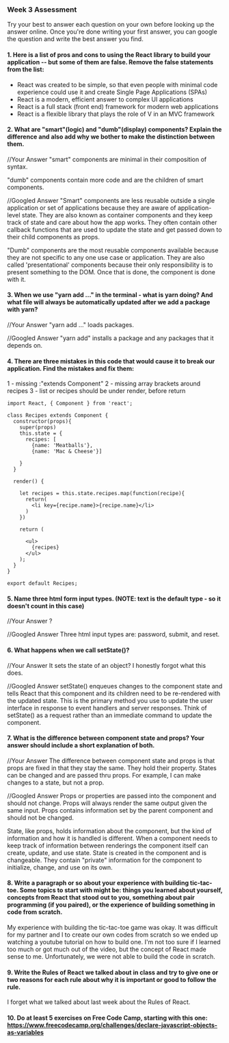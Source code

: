 ### Week 3 Assessment

Try your best to answer each question on your own before looking up the answer online. Once you're done writing your first answer, you can google the question and write the best answer you find.

#### 1. Here is a list of pros and cons to using the React library to build your application -- but some of them are false. Remove the false statements from the list:

- React was created to be simple, so that even people with minimal code experience could use it and create Single Page Applications (SPAs)
- React is a modern, efficient answer to complex UI applications
- React is a full stack (front end) framework for modern web applications
- React is a flexible library that plays the role of V in an MVC framework


 #### 2. What are "smart"(logic) and "dumb"(display) components? Explain the difference and also add why we bother to make the distinction between them.

//Your Answer
"smart" components are minimal in their composition of syntax.

"dumb" components contain more code and are the children of smart components.

//Googled Answer
"Smart" components are less reusable outside a single application or set of applications because they are aware of application-level state. They are also known as container components and they keep track of state and care about how the app works. They often contain other callback functions that are used to update the state and get passed down to their child components as props.

"Dumb" components are the most reusable components available because they are not specific to any one use case or application. They are also called 'presentational' components because their only responsibility is to present something to the DOM. Once that is done, the component is done with it.


#### 3. When we use "yarn add ..." in the terminal - what is yarn doing? And what file will always be automatically updated after we add a package with yarn?


//Your Answer
"yarn add ..." loads packages.

//Googled Answer
"yarn add" installs a package and any packages that it depends on.

#### 4. There are three mistakes in this code that would cause it to break our application. Find the mistakes and fix them:

1 - missing :"extends Component"
2 - missing array brackets around recipes
3 - list or recipes should be under render, before return

    import React, { Component } from 'react';

    class Recipes extends Component {
      constructor(props){
        super(props)
        this.state = {
          recipes: [
            {name: 'Meatballs'},
            {name: 'Mac & Cheese'}]

        }
      }

      render() {

        let recipes = this.state.recipes.map(function(recipe){
          return(
            <li key={recipe.name}>{recipe.name}</li>
          )
        })

        return (

          <ul>
            {recipes}
          </ul>
        );
      }
    }

    export default Recipes;

#### 5. Name three html form input types. (NOTE: text is the default type - so it doesn't count in this case)

//Your Answer
<javascript>?

//Googled Answer
Three html input types are: password, submit, and reset.

#### 6. What happens when we call setState()?

//Your Answer
It sets the state of an object? I honestly forgot what this does.

//Googled Answer
setState() enqueues changes to the component state and tells React that this component and its children need to be re-rendered with the updated state. This is the primary method you use to update the user interface in response to event handlers and server responses. Think of setState() as a request rather than an immediate command to update the component.


#### 7. What is the difference between component state and props? Your answer should include a short explanation of both.

//Your Answer
The difference between component state and props is that props are fixed in that they stay the same. They hold their property. States can be changed and are passed thru props. For example, I can make changes to a state, but not a prop.

//Googled Answer
Props or properties are passed into the component and should not change. Props will always render the same output given the same input. Props contains information set by the parent component and should not be changed.

State, like props, holds information about the component, but the kind of information and how it is handled is different. When a component needs to keep track of information between renderings the component itself can create, update, and use state. State is created in the component and is changeable. They contain "private" information for the component to initialize, change, and use on its own.


#### 8. Write a paragraph or so about your experience with building tic-tac-toe. Some topics to start with might be: things you learned about yourself, concepts from React that stood out to you, something about pair programming (if you paired), or the experience of building something in code from scratch.

My experience with building the tic-tac-toe game was okay. It was difficult for my partner and I to create our own codes from scratch so we ended up watching a youtube tutorial on how to build one. I'm not too sure if I learned too much or got much out of the video, but the concept of React made sense to me. Unfortunately, we were not able to build the code in scratch.

#### 9. Write the Rules of React we talked about in class and try to give one or two reasons for each rule about why it is important or good to follow the rule.
I forget what we talked about last week about the Rules of React.

#### 10. Do at least 5 exercises on Free Code Camp, starting with this one: https://www.freecodecamp.org/challenges/declare-javascript-objects-as-variables
